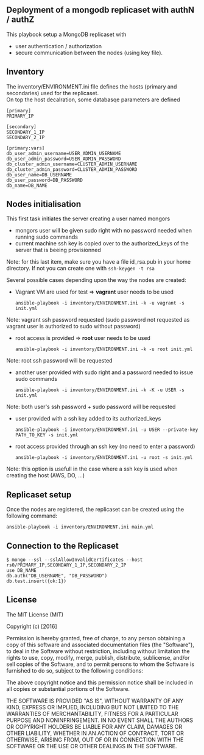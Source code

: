 Deployment of a mongodb replicaset with authN / authZ
-----------------------------------------------------

This playbook setup a MongoDB replicaset with
* user authentication / authorization
* secure communication between the nodes (using key file).

Inventory
---------

The inventory/ENVIRONMENT.ini file defines the hosts (primary and secondaries) used for the replicaset.  
On top the host decalration, some databasqe parameters are defined

```
[primary]
PRIMARY_IP

[secondary]
SECONDARY_1_IP
SECONDARY_2_IP

[primary:vars]
db_user_admin_username=USER_ADMIN_USERNAME
db_user_admin_password=USER_ADMIN_PASSWORD
db_cluster_admin_username=CLUSTER_ADMIN_USERNAME
db_cluster_admin_password=CLUSTER_ADMIN_PASSWORD
db_user_name=DB_USERNAME
db_user_password=DB_PASSWORD
db_name=DB_NAME
```

Nodes initialisation
--------------------

This first task initiates the server creating a user named mongors
* mongors user will be given sudo right with no password needed when running sudo commands
* current machine ssh key is copied over to the authorized_keys of the server that is beeing provisionned

Note: for this last item, make sure you have a file id_rsa.pub in your home directory. If not you can create one with ```ssh-keygen -t rsa```

Several possible cases depending upon the way the nodes are created:

* Vagrant VM are used for test => **vagrant** user needs to be used

  ```ansible-playbook -i inventory/ENVIRONMENT.ini -k -u vagrant -s init.yml```

Note: vagrant ssh password requested (sudo password not requested as vagrant user is authorized to sudo without password)

* root access is provided => **root** user needs to be used

  ```ansible-playbook -i inventory/ENVIRONMENT.ini -k -u root init.yml```

Note: root ssh password will be requested

* another user provided with sudo right and a password needed to issue sudo commands

  ```ansible-playbook -i inventory/ENVIRONMENT.ini -k -K -u USER -s init.yml```

Note: both user's ssh password + sudo password will be requested

* user provided with a ssh key added to its authorized_keys

   ```ansible-playbook -i inventory/ENVIRONMENT.ini -u USER --private-key PATH_TO_KEY -s init.yml```

* root access provided through an ssh key (no need to enter a password)

  ```ansible-playbook -i inventory/ENVIRONMENT.ini -u root -s init.yml```

Note: this option is usefull in the case where a ssh key is used when creating the host (AWS, DO, ...)

Replicaset setup
----------------

Once the nodes are registered, the replicaset can be created using the following command:

```ansible-playbook -i inventory/ENVIRONMENT.ini main.yml```

Connection to the Replicaset
----------------------------

```
$ mongo --ssl --sslAllowInvalidCertificates --host rs0/PRIMARY_IP,SECONDARY_1_IP,SECONDARY_2_IP
use DB_NAME
db.auth("DB_USERNAME", "DB_PASSWORD")
db.test.insert({ok:1})
```

License
-------

The MIT License (MIT)

Copyright (c) [2016]

Permission is hereby granted, free of charge, to any person obtaining a copy
of this software and associated documentation files (the "Software"), to deal
in the Software without restriction, including without limitation the rights
to use, copy, modify, merge, publish, distribute, sublicense, and/or sell
copies of the Software, and to permit persons to whom the Software is
furnished to do so, subject to the following conditions:

The above copyright notice and this permission notice shall be included in all
copies or substantial portions of the Software.

THE SOFTWARE IS PROVIDED "AS IS", WITHOUT WARRANTY OF ANY KIND, EXPRESS OR
IMPLIED, INCLUDING BUT NOT LIMITED TO THE WARRANTIES OF MERCHANTABILITY,
FITNESS FOR A PARTICULAR PURPOSE AND NONINFRINGEMENT. IN NO EVENT SHALL THE
AUTHORS OR COPYRIGHT HOLDERS BE LIABLE FOR ANY CLAIM, DAMAGES OR OTHER
LIABILITY, WHETHER IN AN ACTION OF CONTRACT, TORT OR OTHERWISE, ARISING FROM,
OUT OF OR IN CONNECTION WITH THE SOFTWARE OR THE USE OR OTHER DEALINGS IN THE
SOFTWARE.
